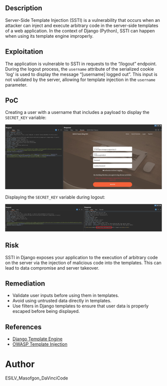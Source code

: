 ## Description

Server-Side Template Injection (SSTI) is a vulnerability that occurs when an attacker can inject and execute arbitrary code in the server-side templates of a web application. In the context of Django (Python), SSTI can happen when using its template engine improperly.

## Exploitation

The application is vulnerable to SSTI in requests to the “/logout” endpoint. During the logout process, the `username` attribute of the serialized cookie 'log' is used to display the message “[username] logged out”. This input is not validated by the server, allowing for template injection in the `username` parameter.

## PoC

Creating a user with a username that includes a payload to display the `SECRET_KEY` variable:

![SSTI Payload in Username](YWH-R304500-ssti1.jpeg)

Displaying the `SECRET_KEY` variable during logout:

![SECRET_KEY Displayed](YWH-R304503-ssti2.jpeg)

## Risk

SSTI in Django exposes your application to the execution of arbitrary code on the server via the injection of malicious code into the templates. This can lead to data compromise and server takeover.

## Remediation

- Validate user inputs before using them in templates.
- Avoid using untrusted data directly in templates.
- Use filters in Django templates to ensure that user data is properly escaped before being displayed.

## References

- [Django Template Engine](https://docs.djangoproject.com/en/stable/ref/templates/language/)
- [OWASP Template Injection](https://owasp.org/www-community/attacks/Template_Injection)

# Author
ESILV_Masofgon_DaVinciCode
